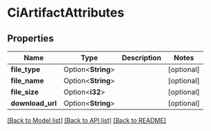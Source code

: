 # CiArtifactAttributes

## Properties

Name | Type | Description | Notes
------------ | ------------- | ------------- | -------------
**file_type** | Option<**String**> |  | [optional]
**file_name** | Option<**String**> |  | [optional]
**file_size** | Option<**i32**> |  | [optional]
**download_url** | Option<**String**> |  | [optional]

[[Back to Model list]](../README.md#documentation-for-models) [[Back to API list]](../README.md#documentation-for-api-endpoints) [[Back to README]](../README.md)


